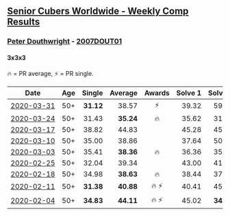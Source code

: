 <style>table {white-space: nowrap;}</style>

## [Senior Cubers Worldwide - Weekly Comp Results](/scw-comp/results/)
### [Peter Douthwright](../peter_douthwright.md) - [2007DOUT01](https://www.worldcubeassociation.org/persons/2007DOUT01?event=333)
#### 3x3x3

🔥 = PR average, ⚡ = PR single.

| Date | Age | Single | Average | Awards | Solve 1 | Solve 2 | Solve 3 | Solve 4 | Solve 5 | Video |
| :--: | :--: | --: | --: | :--: | --: | --: | --: | --: | --: | :-- |
| [2020-03-31](../../results/333/2020-03-31.md) | 50+ | **31.12** | 38.57 | ⚡ | 39.32 | 59.10 | 36.18 | 40.23 | **31.12** | [Link](https://www.facebook.com/events/207898257161923/permalink/211531763465239/) |
| [2020-03-24](../../results/333/2020-03-24.md) | 50+ | 31.43 | **35.24** | 🔥 | 35.62 | 31.43 | 38.42 | 38.62 | 31.70 | [Link](https://www.facebook.com/events/524456301543611/permalink/526144678041440/) |
| [2020-03-17](../../results/333/2020-03-17.md) | 50+ | 38.82 | 44.83 |  | 45.28 | 45.87 | 43.31 | 46.88 | 38.82 | [Link](https://www.facebook.com/events/280686576235146/permalink/284464672524003/) |
| [2020-03-10](../../results/333/2020-03-10.md) | 50+ | 35.00 | 38.86 |  | 37.64 | 50.36 | 39.86 | 35.00 | 39.07 | [Link](https://www.facebook.com/events/164742401163863/permalink/167786264192810/) |
| [2020-03-03](../../results/333/2020-03-03.md) | 50+ | 35.41 | **38.36** | 🔥 | 36.36 | 35.41 | 39.35 | 39.38 | 46.28 | [Link](https://www.facebook.com/events/241721610185997/permalink/245440153147476/) |
| [2020-02-25](../../results/333/2020-02-25.md) | 50+ | 32.04 | 39.34 |  | 43.00 | 41.55 | 32.04 | 38.74 | 37.72 | [Link](https://www.facebook.com/events/196320811461109/permalink/197452828014574/) |
| [2020-02-18](../../results/333/2020-02-18.md) | 50+ | 34.98 | **38.63** | 🔥 | 38.44 | 37.79 | 34.98 | 39.67 | 39.84 | [Link](https://www.facebook.com/events/2558750947697073/permalink/2563798140525687/) |
| [2020-02-11](../../results/333/2020-02-11.md) | 50+ | **31.38** | **40.88** | 🔥 ⚡ | 40.41 | 45.08 | 42.27 | 39.95 | **31.38** | [Link](https://www.facebook.com/groups/1604105099735401/permalink/2143098975836008/) |
| [2020-02-04](../../results/333/2020-02-04.md) | 50+ | **34.83** | **44.11** | 🔥 ⚡ | 45.02 | **34.83** | 45.93 | 45.67 | 41.63 | [Link](https://www.facebook.com/peter.douthwright/videos/10156470062592396/) |


<!-- Global site tag (gtag.js) - Google Analytics -->
<script async src="https://www.googletagmanager.com/gtag/js?id=UA-86348435-3"></script>
<script>window.dataLayer = window.dataLayer || []; function gtag() {dataLayer.push(arguments);} gtag('js', new Date()); gtag('config', 'UA-86348435-3');</script>
